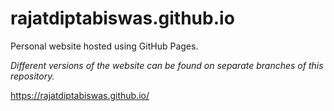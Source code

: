 # rajatdiptabiswas.github.io
Personal website hosted using GitHub Pages.

_Different versions of the website can be found on separate branches of this repository._

https://rajatdiptabiswas.github.io/
